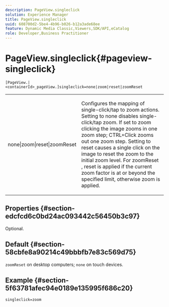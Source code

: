 ```yaml
---
description: PageView.singleclick
solution: Experience Manager
title: PageView.singleclick
uuid: 608700d2-5be4-4b96-b026-b12a3ade68ee
feature: Dynamic Media Classic,Viewers,SDK/API,eCatalog
role: Developer,Business Practitioner
---
```


# PageView.singleclick{#pageview-singleclick}

 `[PageView.|<containerId>_pageView.]singleclick=none|zoom|reset|zoomReset`

<table id="table_5654736F216D4ABC9FC783F83E0BBA03"> 
 <tbody> 
  <tr> 
   <td colname="col1"> <p> <span class="codeph"> none|zoom|reset|zoomReset </span> </p> </td> 
   <td colname="col2"> <p> Configures the mapping of single-click/tap to zoom actions. Setting to <span class="codeph"> none </span> disables single-click/tap zoom. If set to <span class="codeph"> zoom </span> clicking the image zooms in one zoom step; CTRL+Click zooms out one zoom step. Setting to <span class="codeph"> reset </span> causes a single click on the image to reset the zoom to the initial zoom level. For <span class="codeph"> zoomReset </span>, reset is applied if the current zoom factor is at or beyond the specified limit, otherwise zoom is applied. </p> </td> 
  </tr> 
 </tbody> 
</table>

## Properties {#section-edcfcd6c0bd24ac093442c56450b3c97}

Optional.

## Default {#section-58cbfe8a90214c49bbbfb7e83c569d75}

`zoomReset` on desktop computers; `none` on touch devices.

## Example {#section-5f63781afec94e0189e135995f686c20}

`singleclick=zoom` 
